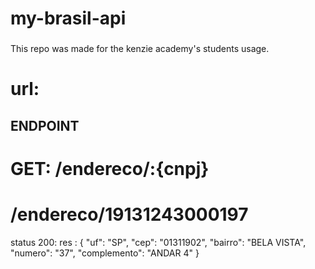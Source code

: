 # my-brasil-api

###
This repo was made for the kenzie academy's students usage.

# url: 

## ENDPOINT

# GET: /endereco/:{cnpj}

# /endereco/19131243000197

status 200: 
 res : 
       {
	        "uf": "SP",
	        "cep": "01311902",
	        "bairro": "BELA VISTA",
	        "numero": "37",
	        "complemento": "ANDAR 4"
       }
       
       
